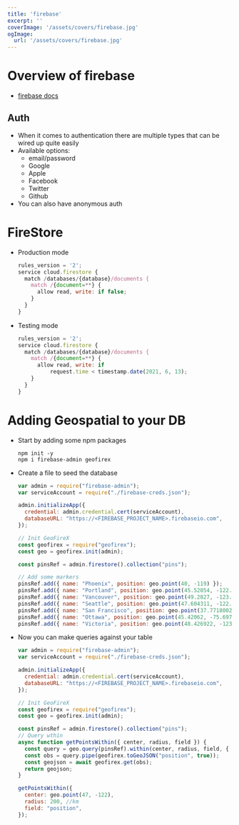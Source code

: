 ```yaml
---
title: 'firebase'
excerpt: ''
coverImage: '/assets/covers/firebase.jpg'
ogImage:
  url: '/assets/covers/firebase.jpg'
---
```



# Overview of firebase
- [firebase docs](https://firebase.google.com/docs/build)


## Auth
- When it comes to authentication there are multiple types that can be wired up quite easily
- Available options:
  - email/password
  - Google
  - Apple
  - Facebook
  - Twitter
  - Github
- You can also have anonymous auth











# FireStore
- Production mode
  ```js
  rules_version = '2';
  service cloud.firestore {
    match /databases/{database}/documents {
      match /{document=**} {
        allow read, write: if false;
      }
    }
  }
  ```

- Testing mode
  ```js
  rules_version = '2';
  service cloud.firestore {
    match /databases/{database}/documents {
      match /{document=**} {
        allow read, write: if
            request.time < timestamp.date(2021, 6, 13);
      }
    }
  }
  ```




# Adding Geospatial to your DB
- Start by adding some npm packages
  ```shell
  npm init -y
  npm i firebase-admin geofirex
  ```
- Create a file to seed the database
  ```js
  var admin = require("firebase-admin");
  var serviceAccount = require("./firebase-creds.json");

  admin.initializeApp({
    credential: admin.credential.cert(serviceAccount),
    databaseURL: "https://<FIREBASE_PROJECT_NAME>.firebaseio.com",
  });

  // Init GeoFireX
  const geofirex = require("geofirex");
  const geo = geofirex.init(admin);

  const pinsRef = admin.firestore().collection("pins");

  // Add some markers
  pinsRef.add({ name: "Phoenix", position: geo.point(40, -119) });
  pinsRef.add({ name: "Portland", position: geo.point(45.52054, -122.6795) });
  pinsRef.add({ name: "Vancouver", position: geo.point(49.2827, -123.1207) });
  pinsRef.add({ name: "Seattle", position: geo.point(47.604311, -122.33551) });
  pinsRef.add({ name: "San Francisco", position: geo.point(37.771800273, -122.416534) });
  pinsRef.add({ name: "Ottawa", position: geo.point(45.42062, -75.697174) });
  pinsRef.add({ name: "Victoria", position: geo.point(48.426922, -123.36341) });
  ```

- Now you can make queries against your table
  ```js
  var admin = require("firebase-admin");
  var serviceAccount = require("./firebase-creds.json");

  admin.initializeApp({
    credential: admin.credential.cert(serviceAccount),
    databaseURL: "https://<FIREBASE_PROJECT_NAME>.firebaseio.com",
  });

  // Init GeoFireX
  const geofirex = require("geofirex");
  const geo = geofirex.init(admin);

  const pinsRef = admin.firestore().collection("pins");
  // Query wthin
  async function getPointsWithin({ center, radius, field }) {
    const query = geo.query(pinsRef).within(center, radius, field, { log: true });
    const obs = query.pipe(geofirex.toGeoJSON("position", true));
    const geojson = await geofirex.get(obs);
    return geojson;
  }

  getPointsWithin({
    center: geo.point(47, -122),
    radius: 200, //km
    field: "position",
  });
  ```


















